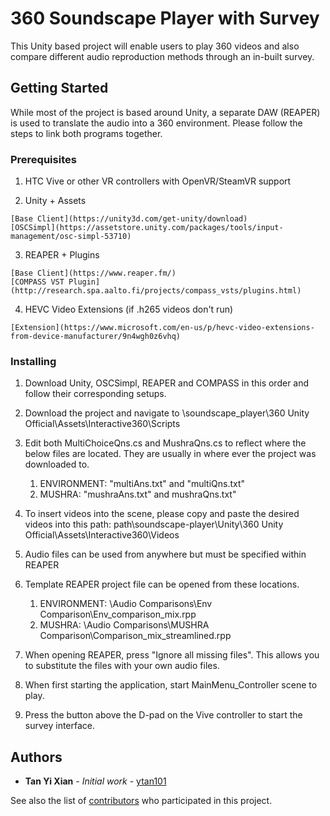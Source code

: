 # 360 Soundscape Player with Survey

This Unity based project will enable users to play 360 videos and also compare different audio reproduction methods through an in-built survey.

## Getting Started

While most of the project is based around Unity, a separate DAW (REAPER) is used to translate the audio into a 360 environment. Please follow the steps to link both programs together.

### Prerequisites
1. HTC Vive or other VR controllers with OpenVR/SteamVR support

2. Unity + Assets

```
[Base Client](https://unity3d.com/get-unity/download)
[OSCSimpl](https://assetstore.unity.com/packages/tools/input-management/osc-simpl-53710)
```

3. REAPER + Plugins
```
[Base Client](https://www.reaper.fm/)
[COMPASS VST Plugin](http://research.spa.aalto.fi/projects/compass_vsts/plugins.html)
```

4. HEVC Video Extensions (if .h265 videos don't run)
```
[Extension](https://www.microsoft.com/en-us/p/hevc-video-extensions-from-device-manufacturer/9n4wgh0z6vhq)
```

### Installing
1. Download Unity, OSCSimpl, REAPER and COMPASS in this order and follow their corresponding setups.

2. Download the project and navigate to \soundscape_player\360 Unity Official\Assets\Interactive360\Scripts

3. Edit both MultiChoiceQns.cs and MushraQns.cs to reflect where the below files are located. They are usually in where ever the project was downloaded to.
     1. ENVIRONMENT: "multiAns.txt" and "multiQns.txt"
     2. MUSHRA: "mushraAns.txt" and mushraQns.txt"
     
4. To insert videos into the scene, please copy and paste the desired videos into this path:
   path\soundscape-player\Unity\360 Unity Official\Assets\Interactive360\Videos
   
5. Audio files can be used from anywhere but must be specified within REAPER

6. Template REAPER project file can be opened from these locations.
     1. ENVIRONMENT: \Audio Comparisons\Env Comparison\Env_comparison_mix.rpp
     2. MUSHRA: \Audio Comparisons\MUSHRA Comparison\Comparison_mix_streamlined.rpp
     
7. When opening REAPER, press "Ignore all missing files". This allows you to substitute the files with your own audio files.

8. When first starting the application, start MainMenu_Controller scene to play.

9. Press the button above the D-pad on the Vive controller to start the survey interface.
          

## Authors

* **Tan Yi Xian** - *Initial work* - [ytan101](https://github.com/PurpleBooth)

See also the list of [contributors](https://github.com/your/project/contributors) who participated in this project.
